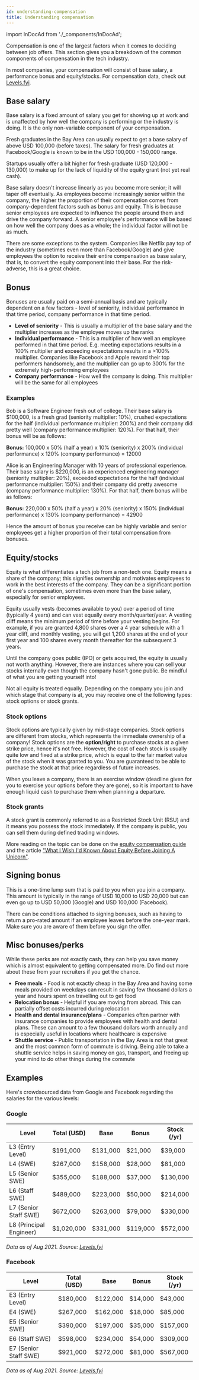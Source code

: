 ```yaml
---
id: understanding-compensation
title: Understanding compensation
---
```


import InDocAd from './\_components/InDocAd';

Compensation is one of the largest factors when it comes to deciding between job offers. This section gives you a breakdown of the common components of compensation in the tech industry.

In most companies, your compensation will consist of base salary, a performance bonus and equity/stocks. For compensation data, check out [Levels.fyi](https://www.levels.fyi?ref=TechInterviewHandbook&utm_source=techinterviewhandbook&utm_medium=referral&utm_content=website_negotiation).

## Base salary

Base salary is a fixed amount of salary you get for showing up at work and is unaffected by how well the company is performing or the industry is doing. It is the only non-variable component of your compensation.

Fresh graduates in the Bay Area can usually expect to get a base salary of above USD 100,000 (before taxes). The salary for fresh graduates at Facebook/Google is known to be in the USD 100,000 - 150,000 range.

Startups usually offer a bit higher for fresh graduate (USD 120,000 - 130,000) to make up for the lack of liquidity of the equity grant (not yet real cash).

Base salary doesn't increase linearly as you become more senior; it will taper off eventually. As employees become increasingly senior within the company, the higher the proportion of their compensation comes from company-dependent factors such as bonus and equity. This is because senior employees are expected to influence the people around them and drive the company forward. A senior employee's performance will be based on how well the company does as a whole; the individual factor will not be as much.

There are some exceptions to the system. Companies like Netflix pay top of the industry (sometimes even more than Facebook/Google) and give employees the option to receive their entire compensation as base salary, that is, to convert the equity component into their base. For the risk-adverse, this is a great choice.

## Bonus

Bonuses are usually paid on a semi-annual basis and are typically dependent on a few factors - level of seniority, individual performance in that time period, company performance in that time period.

- **Level of seniority** - This is usually a multiplier of the base salary and the multiplier increases as the employee moves up the ranks
- **Individual performance** - This is a multiplier of how well an employee performed in that time period. E.g. meeting expectations results in a 100% multiplier and exceeding expectations results in a >100% multiplier. Companies like Facebook and Apple reward their top performers handsomely, and the multiplier can go up to 300% for the extremely high-performing employees
- **Company performance** - How well the company is doing. This multiplier will be the same for all employees

### Examples

Bob is a Software Engineer fresh out of college. Their base salary is $100,000, is a fresh grad (seniority multiplier: 10%), crushed expectations for the half (individual performance multiplier: 200%) and their company did pretty well (company performance multiplier: 120%). For that half, their bonus will be as follows:

**Bonus:** 100,000 x 50% (half a year) x 10% (seniority) x 200% (individual performance) x 120% (company performance) = 12000

Alice is an Engineering Manager with 10 years of professional experience. Their base salary is $220,000, is an experienced engineering manager (seniority multiplier: 20%), exceeded expectations for the half (individual performance multiplier: 150%) and their company did pretty awesome (company performance multiplier: 130%). For that half, them bonus will be as follows:

**Bonus:** 220,000 x 50% (half a year) x 20% (seniority) x 150% (individual performance) x 130% (company performance) = 42900

Hence the amount of bonus you receive can be highly variable and senior employees get a higher proportion of their total compensation from bonuses.

<InDocAd/>

## Equity/stocks

Equity is what differentiates a tech job from a non-tech one. Equity means a share of the company; this signifies ownership and motivates employees to work in the best interests of the company. They can be a significant portion of one's compensation, sometimes even more than the base salary, especially for senior employees.

Equity usually vests (becomes available to you) over a period of time (typically 4 years) and can vest equally every month/quarter/year. A vesting cliff means the minimum period of time before your vesting begins. For example, if you are granted 4,800 shares over a 4 year schedule with a 1 year cliff, and monthly vesting, you will get 1,200 shares at the end of your first year and 100 shares every month thereafter for the subsequent 3 years.

Until the company goes public (IPO) or gets acquired, the equity is usually not worth anything. However, there are instances where you can sell your stocks internally even though the company hasn't gone public. Be mindful of what you are getting yourself into!

Not all equity is treated equally. Depending on the company you join and which stage that company is at, you may receive one of the following types: stock options or stock grants.

### Stock options

Stock options are typically given by mid-stage companies. Stock options are different from stocks, which represents the immediate ownership of a company! Stock options are the **option/right** to purchase stocks at a given strike price, hence it's not free. However, the cost of each stock is usually quite low and fixed at a strike price, which is equal to the fair market value of the stock when it was granted to you. You are guaranteed to be able to purchase the stock at that price regardless of future increases.

When you leave a company, there is an exercise window (deadline given for you to exercise your options before they are gone), so it is important to have enough liquid cash to purchase them when planning a departure.

### Stock grants

A stock grant is commonly referred to as a Restricted Stock Unit (RSU) and it means you possess the stock immediately. If the company is public, you can sell them during defined trading windows.

More reading on the topic can be done on the [equity compensation guide](https://github.com/jlevy/og-equity-compensation) and the article ["What I Wish I'd Known About Equity Before Joining A Unicorn"](https://gist.github.com/yossorion/4965df74fd6da6cdc280ec57e83a202d).

## Signing bonus

This is a one-time lump sum that is paid to you when you join a company. This amount is typically in the range of USD 10,000 to USD 20,000 but can even go up to USD 50,000 (Google) and USD 100,000 (Facebook).

There can be conditions attached to signing bonuses, such as having to return a pro-rated amount if an employee leaves before the one-year mark. Make sure you are aware of them before you sign the offer.

<InDocAd/>

## Misc bonuses/perks

While these perks are not exactly cash, they can help you save money which is almost equivalent to getting compensated more. Do find out more about these from your recruiters if you get the chance.

- **Free meals** - Food is not exactly cheap in the Bay Area and having some meals provided on weekdays can result in saving few thousand dollars a year and hours spent on travelling out to get food
- **Relocation bonus** - Helpful if you are moving from abroad. This can partially offset costs incurred during relocation
- **Health and dental insurance/plans** - Companies often partner with insurance companies to provide employees with health and dental plans. These can amount to a few thousand dollars worth annually and is especially useful in locations where healthcare is expensive
- **Shuttle service** - Public transportation in the Bay Area is not that great and the most common form of commute is driving. Being able to take a shuttle service helps in saving money on gas, transport, and freeing up your mind to do other things during the commute

## Examples

Here's crowdsourced data from Google and Facebook regarding the salaries for the various levels:

### Google

| Level                   | Total (USD) | Base     | Bonus    | Stock (/yr) |
| ----------------------- | ----------- | -------- | -------- | ----------- |
| L3 (Entry Level)        | $191,000    | $131,000 | $21,000  | $39,000     |
| L4 (SWE)                | $267,000    | $158,000 | $28,000  | $81,000     |
| L5 (Senior SWE)         | $355,000    | $188,000 | $37,000  | $130,000    |
| L6 (Staff SWE)          | $489,000    | $223,000 | $50,000  | $214,000    |
| L7 (Senior Staff SWE)   | $672,000    | $263,000 | $79,000  | $330,000    |
| L8 (Principal Engineer) | $1,020,000  | $331,000 | $119,000 | $572,000    |

_Data as of Aug 2021. Source: [Levels.fyi](https://www.levels.fyi/company/Google/salaries/Software-Engineer/?ref=TechInterviewHandbook&utm_source=techinterviewhandbook&utm_medium=referral&utm_content=website_negotiation)_

### Facebook

| Level                 | Total (USD) | Base     | Bonus   | Stock (/yr) |
| --------------------- | ----------- | -------- | ------- | ----------- |
| E3 (Entry Level)      | $180,000    | $122,000 | $14,000 | $43,000     |
| E4 (SWE)              | $267,000    | $162,000 | $18,000 | $85,000     |
| E5 (Senior SWE)       | $390,000    | $197,000 | $35,000 | $157,000    |
| E6 (Staff SWE)        | $598,000    | $234,000 | $54,000 | $309,000    |
| E7 (Senior Staff SWE) | $921,000    | $272,000 | $81,000 | $567,000    |

_Data as of Aug 2021. Source: [Levels.fyi](https://www.levels.fyi/company/Facebook/salaries/Software-Engineer/?ref=TechInterviewHandbook&utm_source=techinterviewhandbook&utm_medium=referral&utm_content=website_negotiation)_
